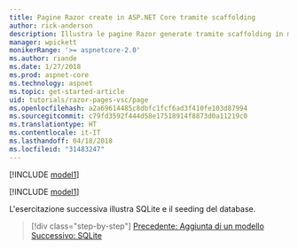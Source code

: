 ```yaml
---
title: Pagine Razor create in ASP.NET Core tramite scaffolding
author: rick-anderson
description: Illustra le pagine Razor generate tramite scaffolding in macOS.
manager: wpickett
monikerRange: '>= aspnetcore-2.0'
ms.author: riande
ms.date: 1/27/2018
ms.prod: aspnet-core
ms.technology: aspnet
ms.topic: get-started-article
uid: tutorials/razor-pages-vsc/page
ms.openlocfilehash: a2a69614485c8dbfc1fcf6ad3f410fe103d87994
ms.sourcegitcommit: c79fd3592f444d58e17518914f8873d0a11219c0
ms.translationtype: HT
ms.contentlocale: it-IT
ms.lasthandoff: 04/18/2018
ms.locfileid: "31483247"
---
```

[!INCLUDE [model1](../../includes/RP/page1.md)]

[!INCLUDE [model1](../../includes/RP/page2.md)]

L'esercitazione successiva illustra SQLite e il seeding del database.

> [!div class="step-by-step"]
> [Precedente: Aggiunta di un modello](xref:tutorials/razor-pages-vsc/model)
> [Successivo: SQLite](xref:tutorials/razor-pages-vsc/sql)
